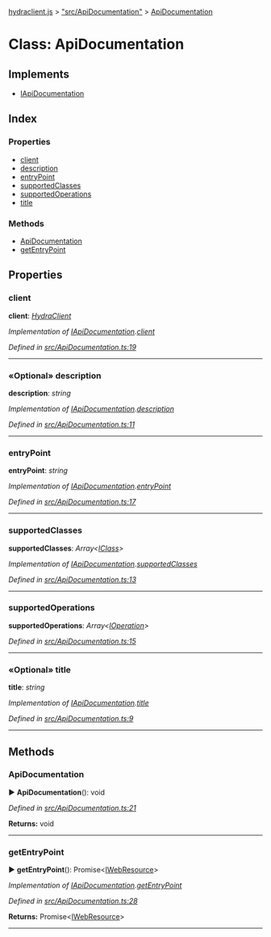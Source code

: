 [hydraclient.js](../index.md) > ["src/ApiDocumentation"](../modules/_src_apidocumentation_.md) > [ApiDocumentation](../classes/_src_apidocumentation_.apidocumentation.md)



# Class: ApiDocumentation

## Implements

* [IApiDocumentation](../interfaces/_src_datamodel_iapidocumentation_.iapidocumentation.md)

## Index

### Properties

* [client](_src_apidocumentation_.apidocumentation.md#client)
* [description](_src_apidocumentation_.apidocumentation.md#description)
* [entryPoint](_src_apidocumentation_.apidocumentation.md#entrypoint)
* [supportedClasses](_src_apidocumentation_.apidocumentation.md#supportedclasses)
* [supportedOperations](_src_apidocumentation_.apidocumentation.md#supportedoperations)
* [title](_src_apidocumentation_.apidocumentation.md#title)


### Methods

* [ApiDocumentation](_src_apidocumentation_.apidocumentation.md#apidocumentation)
* [getEntryPoint](_src_apidocumentation_.apidocumentation.md#getentrypoint)



## Properties
<a id="client"></a>

###  client

**client**:  *[HydraClient](_src_hydraclient_.hydraclient.md)* 

*Implementation of [IApiDocumentation](../interfaces/_src_datamodel_iapidocumentation_.iapidocumentation.md).[client](../interfaces/_src_datamodel_iapidocumentation_.iapidocumentation.md#client)*

*Defined in [src/ApiDocumentation.ts:19](https://github.com/alien-mcl/Heracles.ts/blob/80e3949/src/ApiDocumentation.ts#L19)*




___

<a id="description"></a>

### «Optional» description

**description**:  *string* 

*Implementation of [IApiDocumentation](../interfaces/_src_datamodel_iapidocumentation_.iapidocumentation.md).[description](../interfaces/_src_datamodel_iapidocumentation_.iapidocumentation.md#description)*

*Defined in [src/ApiDocumentation.ts:11](https://github.com/alien-mcl/Heracles.ts/blob/80e3949/src/ApiDocumentation.ts#L11)*




___

<a id="entrypoint"></a>

###  entryPoint

**entryPoint**:  *string* 

*Implementation of [IApiDocumentation](../interfaces/_src_datamodel_iapidocumentation_.iapidocumentation.md).[entryPoint](../interfaces/_src_datamodel_iapidocumentation_.iapidocumentation.md#entrypoint)*

*Defined in [src/ApiDocumentation.ts:17](https://github.com/alien-mcl/Heracles.ts/blob/80e3949/src/ApiDocumentation.ts#L17)*




___

<a id="supportedclasses"></a>

###  supportedClasses

**supportedClasses**:  *Array<[IClass](../interfaces/_src_datamodel_iclass_.iclass.md)>* 

*Implementation of [IApiDocumentation](../interfaces/_src_datamodel_iapidocumentation_.iapidocumentation.md).[supportedClasses](../interfaces/_src_datamodel_iapidocumentation_.iapidocumentation.md#supportedclasses)*

*Defined in [src/ApiDocumentation.ts:13](https://github.com/alien-mcl/Heracles.ts/blob/80e3949/src/ApiDocumentation.ts#L13)*




___

<a id="supportedoperations"></a>

###  supportedOperations

**supportedOperations**:  *Array<[IOperation](../interfaces/_src_datamodel_ioperation_.ioperation.md)>* 

*Defined in [src/ApiDocumentation.ts:15](https://github.com/alien-mcl/Heracles.ts/blob/80e3949/src/ApiDocumentation.ts#L15)*




___

<a id="title"></a>

### «Optional» title

**title**:  *string* 

*Implementation of [IApiDocumentation](../interfaces/_src_datamodel_iapidocumentation_.iapidocumentation.md).[title](../interfaces/_src_datamodel_iapidocumentation_.iapidocumentation.md#title)*

*Defined in [src/ApiDocumentation.ts:9](https://github.com/alien-mcl/Heracles.ts/blob/80e3949/src/ApiDocumentation.ts#L9)*




___


## Methods
<a id="apidocumentation"></a>

###  ApiDocumentation

► **ApiDocumentation**(): void



*Defined in [src/ApiDocumentation.ts:21](https://github.com/alien-mcl/Heracles.ts/blob/80e3949/src/ApiDocumentation.ts#L21)*



**Returns:** void





___

<a id="getentrypoint"></a>

###  getEntryPoint

► **getEntryPoint**(): Promise<[IWebResource](../interfaces/_src_datamodel_iwebresource_.iwebresource.md)>



*Implementation of [IApiDocumentation](../interfaces/_src_datamodel_iapidocumentation_.iapidocumentation.md).[getEntryPoint](../interfaces/_src_datamodel_iapidocumentation_.iapidocumentation.md#getentrypoint)*

*Defined in [src/ApiDocumentation.ts:28](https://github.com/alien-mcl/Heracles.ts/blob/80e3949/src/ApiDocumentation.ts#L28)*



**Returns:** Promise<[IWebResource](../interfaces/_src_datamodel_iwebresource_.iwebresource.md)>





___


